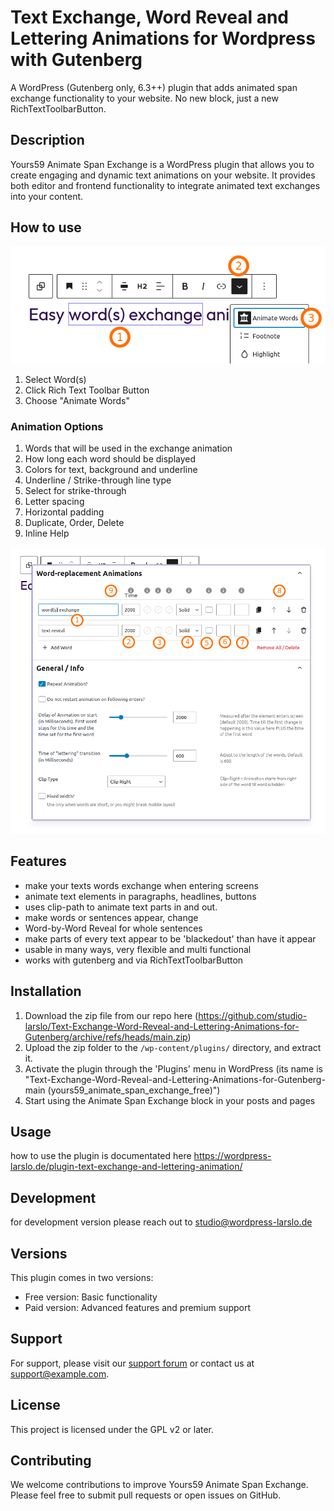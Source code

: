 # Text Exchange, Word Reveal and Lettering Animations for Wordpress with Gutenberg 

A WordPress (Gutenberg only, 6.3++) plugin that adds animated span exchange functionality to your website. No new block, just a new RichTextToolbarButton.

## Description

Yours59 Animate Span Exchange is a WordPress plugin that allows you to create engaging and dynamic text animations on your website. It provides both editor and frontend functionality to integrate animated text exchanges into your content.

## How to use

[![Text-Exchange-Word-Reveal-and-Lettering-Animations-for-Gutenberg](https://github.com/studio-larslo/Text-Exchange-Word-Reveal-and-Lettering-Animations-for-Gutenberg/blob/main/text-animations-demo-5.png)](https://github.com/studio-larslo/Text-Exchange-Word-Reveal-and-Lettering-Animations-for-Gutenberg/blob/main/text-animations-demo-5.png)

1) Select Word(s)
2) Click Rich Text Toolbar Button
3) Choose "Animate Words"

### Animation Options

1) Words that will be used in the exchange animation
2) How long each word should be displayed
3) Colors for text, background and underline
4) Underline / Strike-through line type
5) Select for strike-through
6) Letter spacing 
7) Horizontal padding
8) Duplicate, Order, Delete
9) Inline Help

[![Text-Exchange-Word-Reveal-and-Lettering-Animations-for-Gutenberg](https://github.com/studio-larslo/Text-Exchange-Word-Reveal-and-Lettering-Animations-for-Gutenberg/blob/main/text-animations-demo-6.png)](https://github.com/studio-larslo/Text-Exchange-Word-Reveal-and-Lettering-Animations-for-Gutenberg/blob/main/text-animations-demo-6.png)

## Features

- make your texts words exchange when entering screens
- animate text elements in paragraphs, headlines, buttons
- uses clip-path to animate text parts in and out. 
- make words or sentences appear, change 
- Word-by-Word Reveal for whole sentences
- make parts of every text appear to be 'blackedout' than have it appear 
- usable in many ways, very flexible and multi functional
- works with gutenberg and via RichTextToolbarButton 


## Installation

1. Download the zip file from our repo here (https://github.com/studio-larslo/Text-Exchange-Word-Reveal-and-Lettering-Animations-for-Gutenberg/archive/refs/heads/main.zip) 
1. Upload the zip folder to the `/wp-content/plugins/` directory, and extract it.
2. Activate the plugin through the 'Plugins' menu in WordPress (its name is "Text-Exchange-Word-Reveal-and-Lettering-Animations-for-Gutenberg-main  (yours59_animate_span_exchange_free)")
3. Start using the Animate Span Exchange block in your posts and pages

## Usage

how to use the plugin is documentated here https://wordpress-larslo.de/plugin-text-exchange-and-lettering-animation/

## Development

for development version please reach out to studio@wordpress-larslo.de

## Versions

This plugin comes in two versions:

- Free version: Basic functionality
- Paid version: Advanced features and premium support

## Support

For support, please visit our [support forum](https://example.com/support) or contact us at support@example.com.

## License

This project is licensed under the GPL v2 or later.

## Contributing

We welcome contributions to improve Yours59 Animate Span Exchange. Please feel free to submit pull requests or open issues on GitHub.
